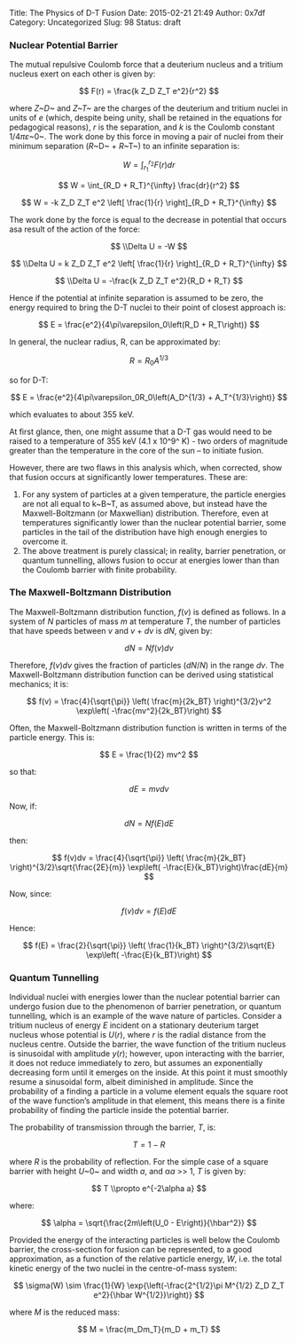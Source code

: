 Title: The Physics of D-T Fusion
Date: 2015-02-21 21:49
Author: 0x7df
Category: Uncategorized
Slug: 98
Status: draft

### Nuclear Potential Barrier

The mutual repulsive Coulomb force that a deuterium nucleus and a
tritium nucleus exert on each other is given by:

$$ F(r) = \frac{k Z_D Z_T e^2}{r^2} $$

where *Z~D~* and *Z~T~* are the charges of the deuterium and tritium
nuclei in units of *e* (which, despite being unity, shall be retained in
the equations for pedagogical reasons), *r* is the separation, and *k*
is the Coulomb constant 1/4*πε*~0~. The work done by this force in
moving a pair of nuclei from their minimum separation (*R*~D~ + *R*~T~)
to an infinite separation is:

$$ W = \int_{r_1}^{r_2} F(r) dr $$

$$ W = \int_{R_D + R_T}^{\infty} \frac{dr}{r^2}
$$

$$ W = -k Z_D Z_T e^2 \left[ \frac{1}{r} \right]_{R_D +
R_T}^{\infty} $$

The work done by the force is equal to the decrease in potential that
occurs asa result of the action of the force:

$$ \\Delta U = -W $$

$$ \\Delta U = k Z_D Z_T e^2 \left[ \frac{1}{r}
\right]_{R_D + R_T}^{\infty} $$

$$ \\Delta U = -\frac{k Z_D Z_T e^2}{R_D + R_T}
$$

Hence if the potential at infinite separation is assumed to be zero, the
energy required to bring the D-T nuclei to their point of closest
approach is:

$$ E = \frac{e^2}{4\pi\varepsilon_0\left(R_D + R_T\right)}
$$

In general, the nuclear radius, R, can be approximated by:

$$ R = R_0 A^{1/3} $$

so for D-T:

$$ E = \frac{e^2}{4\pi\varepsilon_0R_0\left(A_D^{1/3} +
A_T^{1/3}\right)} $$

which evaluates to about 355 keV.

At first glance, then, one might assume that a D-T gas would need to be
raised to a temperature of 355 keV (4.1 x 10^9^ K) - two orders of
magnitude greater than the temperature in the core of the sun – to
initiate fusion.

However, there are two flaws in this analysis which, when corrected,
show that fusion occurs at significantly lower temperatures. These are:

1.  For any system of particles at a given temperature, the particle
    energies are not all equal to k~B~T, as assumed above, but instead
    have the Maxwell-Boltzmann (or Maxwellian) distribution. Therefore,
    even at temperatures significantly lower than the nuclear potential
    barrier, some particles in the tail of the distribution have high
    enough energies to overcome it.
2.  The above treatment is purely classical; in reality, barrier
    penetration, or quantum tunnelling, allows fusion to occur at
    energies lower than than the Coulomb barrier with finite
    probability.

### The Maxwell-Boltzmann Distribution

The Maxwell-Boltzmann distribution function, *f*(*v*) is defined as
follows. In a system of *N* particles of mass *m* at temperature *T*,
the number of particles that have speeds between *v* and *v* + *dv* is
*dN*, given by:

$$ dN = Nf(v)dv $$

Therefore, *f*(*v*)*dv* gives the fraction of particles (*dN*/*N*) in
the range *dv*. The Maxwell-Boltzmann distribution function can be
derived using statistical mechanics; it is:

$$ f(v) = \frac{4}{\sqrt{\pi}} \left( \frac{m}{2k_BT}
\right)^{3/2}v^2 \exp\left( -\frac{mv^2}{2k_BT}\right)
$$

Often, the Maxwell-Boltzmann distribution function is written in terms
of the particle energy. This is:

$$ E = \frac{1}{2} mv^2 $$

so that:

$$ dE = mv dv $$

Now, if:

$$ dN = Nf(E)dE $$

then:

$$ f(v)dv = \frac{4}{\sqrt{\pi}} \left( \frac{m}{2k_BT}
\right)^{3/2}\sqrt{\frac{2E}{m}} \exp\left(
-\frac{E}{k_BT}\right)\frac{dE}{m} $$

Now, since:

$$ f(v)dv = f(E)dE $$

Hence:

$$ f(E) = \frac{2}{\sqrt{\pi}} \left( \frac{1}{k_BT}
\right)^{3/2}\sqrt{E} \exp\left( -\frac{E}{k_BT}\right)
$$

### Quantum Tunnelling

Individual nuclei with energies lower than the nuclear potential barrier
can undergo fusion due to the phenomenon of barrier penetration, or
quantum tunnelling, which is an example of the wave nature of particles.
Consider a tritium nucleus of energy *E* incident on a stationary
deuterium target nucleus whose potential is *U*(*r*), where *r* is the
radial distance from the nucleus centre. Outside the barrier, the wave
function of the tritium nucleus is sinusoidal with amplitude *y*(*r*);
however, upon interacting with the barrier, it does not reduce
immediately to zero, but assumes an exponentially decreasing form until
it emerges on the inside. At this point it must smoothly resume a
sinusoidal form, albeit diminished in amplitude. Since the probability
of a finding a particle in a volume element equals the square root of
the wave function’s amplitude in that element, this means there is a
finite probability of finding the particle inside the potential barrier.

The probability of transmission through the barrier, *T*, is:

$$ T = 1 - R $$

where *R* is the probability of reflection. For the simple case of a
square barrier with height *U*~0~ and width *a*, and α*a* >> 1, *T* is
given by:

$$ T \\propto e^{-2\alpha a} $$

where:

$$ \alpha = \sqrt{\frac{2m\left(U_0 - E\right)}{\hbar^2}}
$$

Provided the energy of the interacting particles is well below the
Coulomb barrier, the cross-section for fusion can be represented, to a
good approximation, as a function of the relative particle energy, *W*,
i.e. the total kinetic energy of the two nuclei in the centre-of-mass
system:

$$ \sigma(W) \sim \frac{1}{W} \exp{\left(-\frac{2^{1/2}\pi
M^{1/2} Z_D Z_T e^2}{\hbar W^{1/2}}\right)} $$

where *M* is the reduced mass:

$$ M = \frac{m_Dm_T}{m_D + m_T} $$

